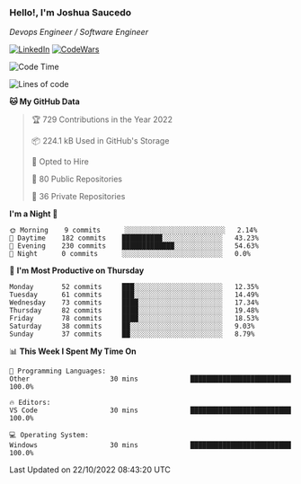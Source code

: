 ### Hello!, I'm Joshua Saucedo
*Devops Engineer / Software Engineer*  

[![LinkedIn](https://img.shields.io/badge/LinkedIn-0073b1?logo=linkedin&style=flat-square&logoColor=white)](https://www.linkedin.com/in/joshua-nathanael-saucedo-uriarte-bb0336169/)
[![CodeWars](https://www.codewars.com/users/joshuansu0897/badges/micro)](https://www.codewars.com/users/joshuansu0897)

<!--START_SECTION:waka-->
![Code Time](http://img.shields.io/badge/Code%20Time-252%20hrs%2057%20mins-blue)

![Lines of code](https://img.shields.io/badge/From%20Hello%20World%20I%27ve%20Written-2%20Million%20lines%20of%20code-blue)

**🐱 My GitHub Data** 

> 🏆 729 Contributions in the Year 2022
 > 
> 📦 224.1 kB Used in GitHub's Storage 
 > 
> 💼 Opted to Hire
 > 
> 📜 80 Public Repositories 
 > 
> 🔑 36 Private Repositories  
 > 
**I'm a Night 🦉** 

```text
🌞 Morning    9 commits      ░░░░░░░░░░░░░░░░░░░░░░░░░   2.14% 
🌆 Daytime    182 commits    ██████████░░░░░░░░░░░░░░░   43.23% 
🌃 Evening    230 commits    █████████████░░░░░░░░░░░░   54.63% 
🌙 Night      0 commits      ░░░░░░░░░░░░░░░░░░░░░░░░░   0.0%

```
📅 **I'm Most Productive on Thursday** 

```text
Monday       52 commits     ███░░░░░░░░░░░░░░░░░░░░░░   12.35% 
Tuesday      61 commits     ███░░░░░░░░░░░░░░░░░░░░░░   14.49% 
Wednesday    73 commits     ████░░░░░░░░░░░░░░░░░░░░░   17.34% 
Thursday     82 commits     ████░░░░░░░░░░░░░░░░░░░░░   19.48% 
Friday       78 commits     ████░░░░░░░░░░░░░░░░░░░░░   18.53% 
Saturday     38 commits     ██░░░░░░░░░░░░░░░░░░░░░░░   9.03% 
Sunday       37 commits     ██░░░░░░░░░░░░░░░░░░░░░░░   8.79%

```


📊 **This Week I Spent My Time On** 

```text
💬 Programming Languages: 
Other                    30 mins             █████████████████████████   100.0%

🔥 Editors: 
VS Code                  30 mins             █████████████████████████   100.0%

💻 Operating System: 
Windows                  30 mins             █████████████████████████   100.0%

```


 Last Updated on 22/10/2022 08:43:20 UTC
<!--END_SECTION:waka-->
